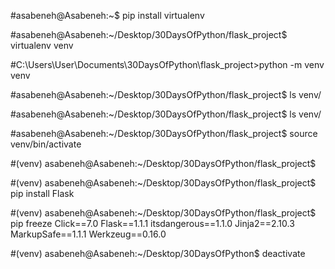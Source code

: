 #asabeneh@Asabeneh:~$ pip install virtualenv

#asabeneh@Asabeneh:~/Desktop/30DaysOfPython/flask_project\$ virtualenv venv

#C:\Users\User\Documents\30DaysOfPython\flask_project>python -m venv venv

#asabeneh@Asabeneh:~/Desktop/30DaysOfPython/flask_project$ ls
venv/


#asabeneh@Asabeneh:~/Desktop/30DaysOfPython/flask_project$ ls
venv/




#asabeneh@Asabeneh:~/Desktop/30DaysOfPython/flask_project$ source venv/bin/activate





#(venv) asabeneh@Asabeneh:~/Desktop/30DaysOfPython/flask_project$



#(venv) asabeneh@Asabeneh:~/Desktop/30DaysOfPython/flask_project$ pip install Flask






#(venv) asabeneh@Asabeneh:~/Desktop/30DaysOfPython/flask_project$ pip freeze
Click==7.0
Flask==1.1.1
itsdangerous==1.1.0
Jinja2==2.10.3
MarkupSafe==1.1.1
Werkzeug==0.16.0




#(venv) asabeneh@Asabeneh:~/Desktop/30DaysOfPython$ deactivate






